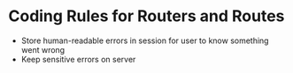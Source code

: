 # Coding Rules for Routers and Routes

- Store human-readable errors in session for user to know something went wrong
- Keep sensitive errors on server
